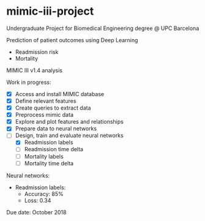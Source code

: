 # mimic-iii-project

Undergraduate Project for Biomedical Engineering degree @ UPC Barcelona

Prediction of patient outcomes using Deep Learning
* Readmission risk
* Mortality

MIMIC III v1.4 analysis

Work in progress: 

- [x] Access and install MIMIC database
- [x] Define relevant features
- [x] Create queries to extract data
- [x] Preprocess mimic data
- [x] Explore and plot features and relationships
- [x] Prepare data to neural networks
- [ ] Design, train and evaluate neural networks
  - [x] Readmission labels
  - [ ] Readmission time delta
  - [ ] Mortality labels
  - [ ] Mortality time delta

Neural networks:
- Readmission labels:
  - Accuracy: 85%
  - Loss: 0.34 

Due date: October 2018

